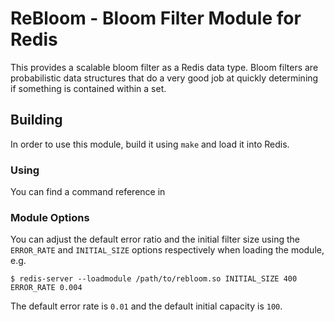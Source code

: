 # ReBloom - Bloom Filter Module for Redis

This provides a scalable bloom filter as a Redis data type. Bloom filters
are probabilistic data structures that do a very good job at quickly
determining if something is contained within a set.

## Building

In order to use this module, build it using `make` and load it into Redis.

### Using

You can find a command reference in [](docs/Commands.md)


### Module Options

You can adjust the default error ratio and the initial filter size using
the `ERROR_RATE` and `INITIAL_SIZE` options respectively when loading the
module, e.g.

```
$ redis-server --loadmodule /path/to/rebloom.so INITIAL_SIZE 400 ERROR_RATE 0.004
```

The default error rate is `0.01` and the default initial capacity is `100`.
